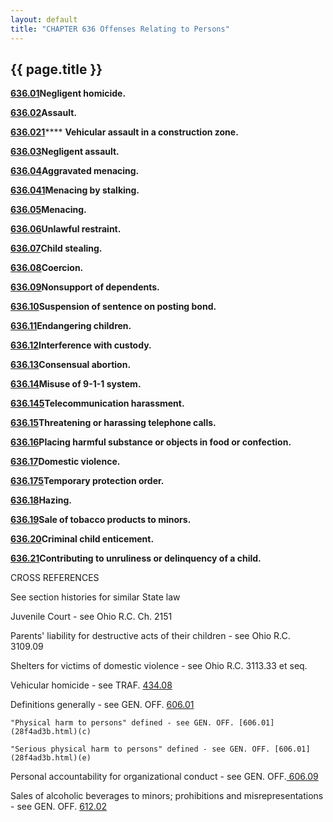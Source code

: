 ```yaml
---
layout: default
title: "CHAPTER 636 Offenses Relating to Persons"
---
```


{{ page.title }}
----------------


  [**636.01**](307588d7.html)**Negligent homicide.**

  [**636.02**](307ab46e.html)**Assault.**

  [**636.021**](309af9bb.html)**** **Vehicular assault in a construction zone.**

  [**636.03**](30aca4d3.html)**Negligent assault.**

  [**636.04**](30b1ad21.html)**Aggravated menacing.**

  [**636.041**](30b6ef27.html)**Menacing by stalking.**

  [**636.05**](30dfde0b.html)**Menacing.**

  [**636.06**](30e5d118.html)**Unlawful restraint.**

  [**636.07**](30eeb3c4.html)**Child stealing.**

  [**636.08**](30f68b25.html)**Coercion.**

  [**636.09**](310f28f4.html)**Nonsupport of dependents.**

  [**636.10**](311d13b8.html)**Suspension of sentence on posting bond.**

  [**636.11**](31211d5d.html)**Endangering children.**

  [**636.12**](3139e9de.html)**Interference with custody.**

  [**636.13**](3144d78d.html)**Consensual abortion.**

  [**636.14**](314e0f18.html)**Misuse of 9-1-1 system.**

  [**636.145**](315f2ff9.html)**Telecommunication harassment.**

  [**636.15**](317ec4c2.html)**Threatening or harassing telephone calls.**

  [**636.16**](31815497.html)**Placing harmful substance or objects in food or confection.**

  [**636.17**](3189496b.html)**Domestic violence.**

  [**636.175**](31a3a50e.html)**Temporary protection order.**

  [**636.18**](31b4d697.html)**Hazing.**

  [**636.19**](31c2d23a.html)**Sale of tobacco products to minors.**

  [**636.20**](31e6391f.html)**Criminal child enticement.**

  [**636.21**](31f717f7.html)**Contributing to unruliness or delinquency of a child.**

CROSS REFERENCES

See section histories for similar State law

Juvenile Court - see Ohio R.C. Ch. 2151

Parents' liability for destructive acts of their children - see Ohio R.C. 3109.09

Shelters for victims of domestic violence - see Ohio R.C. 3113.33 et seq.

Vehicular homicide - see TRAF. [434.08](21b6685c.html)

Definitions generally - see GEN. OFF. [606.01](28f4ad3b.html)

    "Physical harm to persons" defined - see GEN. OFF. [606.01](28f4ad3b.html)(c)

    "Serious physical harm to persons" defined - see GEN. OFF. [606.01](28f4ad3b.html)(e)

Personal accountability for organizational conduct - see GEN. OFF.[ 606.09](298b6497.html)

Sales of alcoholic beverages to minors; prohibitions and misrepresentations - see GEN. OFF. [612.02](2b17f788.html)